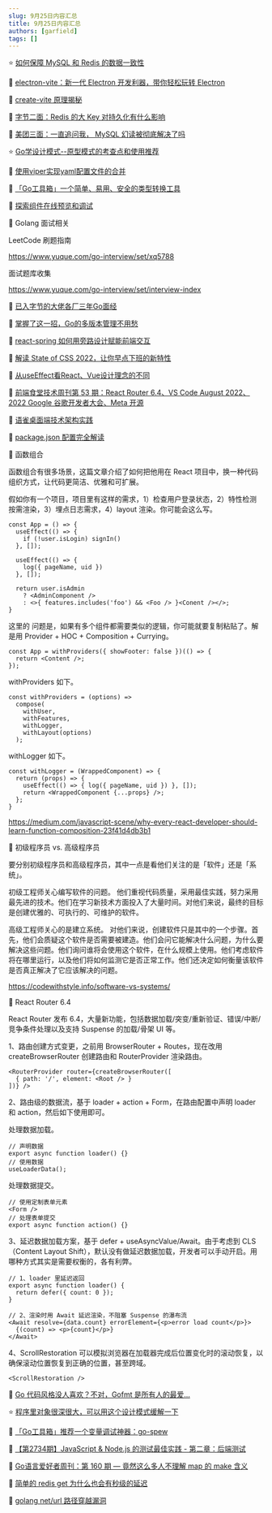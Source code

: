 ```yaml
---
slug: 9月25日内容汇总
title: 9月25日内容汇总
authors: [garfield]
tags: []
---
```


⭐️ [如何保障 MySQL 和 Redis 的数据一致性](https://mp.weixin.qq.com/s/WzAVtmFmEMhY-MiNEgQ0fw)

📒 [electron-vite：新一代 Electron 开发利器，带你轻松玩转 Electron](https://mp.weixin.qq.com/s/C4WNRM3fY2ezpE1qzjNhvA)

📒 [create-vite 原理揭秘](https://mp.weixin.qq.com/s/eqIcLlh3a4TUwx3lk2qLYA)

📒 [字节二面：Redis 的大 Key 对持久化有什么影响](https://mp.weixin.qq.com/s/EMiEoq9HYTHi8TLEs7N8EQ)

📒 [美团三面：一直追问我， MySQL 幻读被彻底解决了吗](https://mp.weixin.qq.com/s/VWEKgnOWVnufz5pfvRjUWw)

⭐️ [Go学设计模式--原型模式的考查点和使用推荐](https://mp.weixin.qq.com/s/y1qHsQNR7EWeDU5g60Loqg)

📒 [使用viper实现yaml配置文件的合并](https://mp.weixin.qq.com/s/sqq8PNBvhPDmD8T5W4h65g)

📒 [「Go工具箱」一个简单、易用、安全的类型转换工具](https://mp.weixin.qq.com/s/p_Ne6m5TC4oQCZ5_tZDWKA)

📒 [探索组件在线预览和调试](https://mp.weixin.qq.com/s/ydbuD9y8Uo-MZgOlxRZB0Q)

📒 Golang 面试相关

LeetCode 刷题指南

https://www.yuque.com/go-interview/set/xq5788

面试题库收集

https://www.yuque.com/go-interview/set/interview-index

📒 [已入字节的大佬各厂三年Go面经](https://mp.weixin.qq.com/s/VKPSqS50Un29x30KIgB0tA)

📒 [掌握了这一招，Go的多版本管理不用愁](https://mp.weixin.qq.com/s/Vl__2DCW7NBRf21y-FdNZw)

📒 [react-spring 如何用旁路设计赋能前端交互](https://mp.weixin.qq.com/s/QOxT81kOwJL2MPy1M1rbYw)

📒 [解读 State of CSS 2022，让你早点下班的新特性](https://mp.weixin.qq.com/s/ACP5BQIsJnBfno3O5eaK1g)

📒 [从useEffect看React、Vue设计理念的不同](https://mp.weixin.qq.com/s/jHBbKUmF6Ka9nQwr5kqOAQ)

📒 [前端食堂技术周刊第 53 期：React Router 6.4、VS Code August 2022、2022 Google 谷歌开发者大会、Meta 开源](https://juejin.cn/post/7145061375994724389)

📒 [语雀桌面端技术架构实践](https://mp.weixin.qq.com/s/Up9rUP6BW2BVCrksi52GDw)

📒 [package.json 配置完全解读](https://mp.weixin.qq.com/s/vg1hZo8lwIyhkoLSJ80uqg)

📒 函数组合

函数组合有很多场景，这篇文章介绍了如何把他用在 React 项目中，换一种代码组织方式，让代码更简洁、优雅和可扩展。

假如你有一个项目，项目里有这样的需求，1）检查用户登录状态，2）特性检测按需渲染，3）埋点日志需求，4）layout 渲染。你可能会这么写。

```tsx
const App = () => {
  useEffect(() => {
    if (!user.isLogin) signIn() 
  }, []);

  useEffect(() => {
    log({ pageName, uid })
  }, []);

  return user.isAdmin
    ? <AdminComponent />
    : <>{ features.includes('foo') && <Foo /> }<Conent /></>;
}
```

这里的 问题是，如果有多个组件都需要类似的逻辑，你可能就要复制粘贴了。解是用 Provider + HOC + Composition + Currying。

```tsx
const App = withProviders({ showFooter: false })(() => {
  return <Content />;
});
```

withProviders 如下。

```tsx
const withProviders = (options) =>
  compose(
    withUser,
    withFeatures,
    withLogger,
    withLayout(options)
  );
```

withLogger 如下。

```tsx
const withLogger = (WrappedComponent) => {
  return (props) => {
    useEffect(() => { log({ pageName, uid }) }, []);
    return <WrappedComponent {...props} />;
  };
}
```

https://medium.com/javascript-scene/why-every-react-developer-should-learn-function-composition-23f41d4db3b1

📒 初级程序员 vs. 高级程序员

要分别初级程序员和高级程序员，其中一点是看他们关注的是「软件」还是「系统」。

初级工程师关心编写软件的问题。 他们重视代码质量，采用最佳实践，努力采用最先进的技术。他们在学习新技术方面投入了大量时间。对他们来说，最终的目标是创建优雅的、可执行的、可维护的软件。

高级工程师关心的是建立系统。 对他们来说，创建软件只是其中的一个步骤。首先，他们会质疑这个软件是否需要被建造。他们会问它能解决什么问题，为什么要解决这些问题。他们询问谁将会使用这个软件，在什么规模上使用。他们考虑软件将在哪里运行，以及他们将如何监测它是否正常工作。他们还决定如何衡量该软件是否真正解决了它应该解决的问题。

https://codewithstyle.info/software-vs-systems/

📒 React Router 6.4

React Router 发布 6.4，大量新功能，包括数据加载/突变/重新验证、错误/中断/竞争条件处理以及支持 Suspense 的加载/骨架 UI 等。

1、路由创建方式变更，之前用 BrowserRouter + Routes，现在改用 createBrowserRouter 创建路由和 RouterProvider 渲染路由。

```tsx
<RouterProvider router={createBrowserRouter([
  { path: '/', element: <Root /> }
])} />
```

2、路由级的数据流，基于 loader + action + Form，在路由配置中声明 loader 和 action，然后如下使用即可。

处理数据加载。

```tsx
// 声明数据
export async function loader() {}
// 使用数据
useLoaderData();
```

处理数据提交。

```tsx
// 使用定制表单元素
<Form />
// 处理表单提交
export async function action() {}
```

3、延迟数据加载方案，基于 defer + useAsyncValue/Await。由于考虑到 CLS（Content Layout Shift），默认没有做延迟数据加载，开发者可以手动开启。用哪种方式其实是需要权衡的，各有利弊。

```tsx
// 1、loader 里延迟返回
export async function loader() {
  return defer({ count: 0 });
}

// 2、渲染时用 Await 延迟渲染，不阻塞 Suspense 的瀑布流
<Await resolve={data.count} errorElement={<p>error load count</p>}>
  {(count) => <p>{count}</p>}
</Await>
```

4、ScrollRestoration 可以模拟浏览器在加载器完成后位置变化时的滚动恢复，以确保滚动位置恢复到正确的位置，甚至跨域。

```tsx
<ScrollRestoration />
```

📒 [Go 代码风格没人喜欢？不对，Gofmt 是所有人的最爱...](https://mp.weixin.qq.com/s/XqFh2K3KXVu-845MPmKrTg)

⭐️ [程序里对象很深很大，可以用这个设计模式缓解一下](https://mp.weixin.qq.com/s/MgOyG99mUvOTlsxQVQZGUw)

📒 [「Go工具箱」推荐一个变量调试神器：go-spew](https://mp.weixin.qq.com/s/kd-8GT5zDU1OrqncPyD1cw)

📒 [【第2734期】JavaScript & Node.js 的测试最佳实践 - 第二章：后端测试](https://mp.weixin.qq.com/s/2OYeWCCCkJWR4eIedU9s7Q)

📒 [Go语言爱好者周刊：第 160 期 — 竟然这么多人不理解 map 的 make 含义](https://mp.weixin.qq.com/s/wcuW0wsJ00La_3Q1dgDLqw)

📒 [简单的 redis get 为什么也会有秒级的延迟](https://mp.weixin.qq.com/s/3XEYWsK1TcvYvMYDzbMETA)

📒 [golang net/url 路径穿越漏洞](https://mp.weixin.qq.com/s/LZVYsjY5Wbg5m4JhOjtfoQ)

